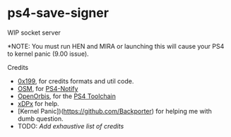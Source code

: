 # ps4-save-signer

WIP socket server

*NOTE: You must run HEN and MIRA or launching this will cause your PS4 to kernel panic (9.00 issue).


Credits
- [0x199](https://github.com/0x199), for credits formats and util code.
- [OSM](https://github.com/OSM-Made), for [PS4-Notify](https://github.com/OSM-Made/PS4-Notify) 
- [OpenOrbis](https://github.com/OpenOrbis), for the [PS4 Toolchain](https://github.com/OpenOrbis/OpenOrbis-PS4-Toolchain)
- [xDPx](https://github.com/xXxTheDarkprogramerxXx) for help.
- [Kernel Panic])(https://github.com/Backporter) for helping me with dumb question.
- TODO: *Add exhaustive list of credits*